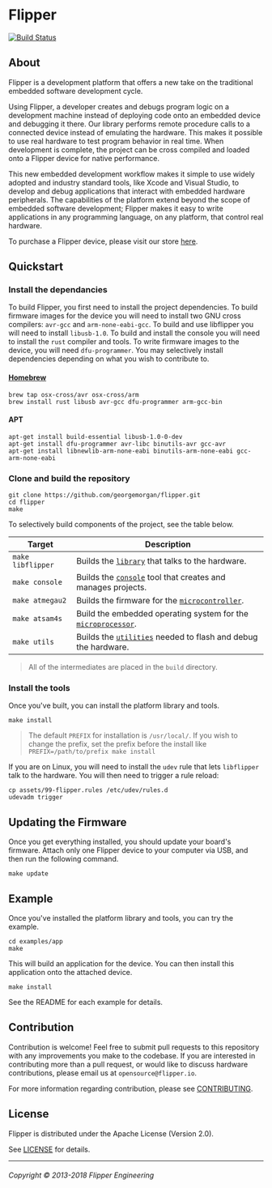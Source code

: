 # Flipper

[![Build Status](https://travis-ci.com/georgemorgan/flipper.svg?token=mWpYCFjw1S5VKLVNvZFo&branch=master)](https://travis-ci.com/georgemorgan/flipper)

## About

Flipper is a development platform that offers a new take on the traditional
embedded software development cycle.

Using Flipper, a developer creates and debugs program logic on a development
machine instead of deploying code onto an embedded device and debugging it
there. Our library performs remote procedure calls to a connected device
instead of emulating the hardware. This makes it possible to use real hardware
to test program behavior in real time. When development is complete, the
project can be cross compiled and loaded onto a Flipper device for native
performance.

This new embedded development workflow makes it simple to use widely adopted
and industry standard tools, like Xcode and Visual Studio, to develop and debug
applications that interact with embedded hardware peripherals. The capabilities
of the platform extend beyond the scope of embedded software development;
Flipper makes it easy to write applications in any programming language, on any
platform, that control real hardware.

To purchase a Flipper device, please visit our store
[here](https://www.flipper.io/buy).

## Quickstart

### Install the dependancies

To build Flipper, you first need to install the project dependencies. To build
firmware images for the device you will need to install two GNU cross
compilers: `avr-gcc` and `arm-none-eabi-gcc`. To build and use libflipper you
will need to install `libusb-1.0`. To build and install the console you will
need to install the `rust` compiler and tools. To write firmware images to the
device, you will need `dfu-programmer`. You may selectively install dependencies
depending on what you wish to contribute to.

#### [Homebrew](https://brew.sh/)
```
brew tap osx-cross/avr osx-cross/arm
brew install rust libusb avr-gcc dfu-programmer arm-gcc-bin
```

#### APT
```
apt-get install build-essential libusb-1.0-0-dev
apt-get install dfu-programmer avr-libc binutils-avr gcc-avr
apt-get install libnewlib-arm-none-eabi binutils-arm-none-eabi gcc-arm-none-eabi
```

### Clone and build the repository
```
git clone https://github.com/georgemorgan/flipper.git
cd flipper
make
```

To selectively build components of the project, see the table below.

|      Target     |                      Description                      |
|-----------------|-------------------------------------------------------|
| `make libflipper` | Builds the [`library`](./library) that talks to the hardware. |
| `make console` | Builds the [`console`](./console) tool that creates and manages projects. |
| `make atmegau2` | Builds the firmware for the [`microcontroller`](./carbon/atmegau2). |
| `make atsam4s`| Build the embedded operating system for the [`microprocessor`](./carbon/atsam4s). |
| `make utils` | Builds the [`utilities`](./utils) needed to flash and debug the hardware. |

> All of the intermediates are placed in the `build` directory.

### Install the tools

Once you've built, you can install the platform library and tools.

```
make install
```
> The default `PREFIX` for installation is `/usr/local/`. If you wish to change the prefix, set the prefix before the install like `PREFIX=/path/to/prefix make install`

If you are on Linux, you will need to install the `udev` rule that lets
`libflipper` talk to the hardware. You will then need to trigger a rule reload:

```
cp assets/99-flipper.rules /etc/udev/rules.d
udevadm trigger
```

## Updating the Firmware

Once you get everything installed, you should update your board's firmware.
Attach only one Flipper device to your computer via USB, and then run the
following command.

```
make update
```

## Example

Once you've installed the platform library and tools, you can try the example.
```
cd examples/app
make
```

This will build an application for the device. You can then install this
application onto the attached device.
```
make install
```

See the README for each example for details.

## Contribution

Contribution is welcome! Feel free to submit pull requests to this repository
with any improvements you make to the codebase. If you are interested in
contributing more than a pull request, or would like to discuss hardware
contributions, please email us at `opensource@flipper.io`.

For more information regarding contribution, please see
[CONTRIBUTING](./CONTRIBUTING.md).

## License

Flipper is distributed under the Apache License (Version 2.0).

See [LICENSE](./LICENSE) for details.

---

###### Copyright © 2013-2018 Flipper Engineering
